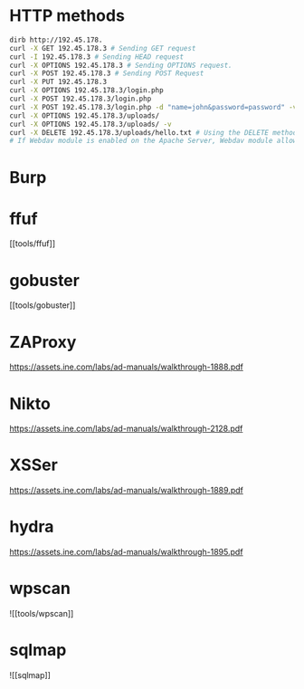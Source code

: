# HTTP methods
```bash
dirb http://192.45.178.
curl -X GET 192.45.178.3 # Sending GET request
curl -I 192.45.178.3 # Sending HEAD request
curl -X OPTIONS 192.45.178.3 # Sending OPTIONS request.
curl -X POST 192.45.178.3 # Sending POST Request
curl -X PUT 192.45.178.3
curl -X OPTIONS 192.45.178.3/login.php
curl -X POST 192.45.178.3/login.php
curl -X POST 192.45.178.3/login.php -d "name=john&password=password" -v # Passing the username and password to the login.php page
curl -X OPTIONS 192.45.178.3/uploads/
curl -X OPTIONS 192.45.178.3/uploads/ -v
curl -X DELETE 192.45.178.3/uploads/hello.txt # Using the DELETE method to delete the file 
# If Webdav module is enabled on the Apache Server, Webdav module allows file upload via PUT method.


```
# Burp
# ffuf
[[tools/ffuf]]

# gobuster
[[tools/gobuster]]

# ZAProxy
https://assets.ine.com/labs/ad-manuals/walkthrough-1888.pdf
# Nikto
https://assets.ine.com/labs/ad-manuals/walkthrough-2128.pdf
# XSSer
https://assets.ine.com/labs/ad-manuals/walkthrough-1889.pdf
# hydra
https://assets.ine.com/labs/ad-manuals/walkthrough-1895.pdf

# wpscan
![[tools/wpscan]]

# sqlmap
![[sqlmap]]